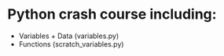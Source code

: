 # Python crash course including: 
- Variables + Data (variables.py)
- Functions (scratch_variables.py)

